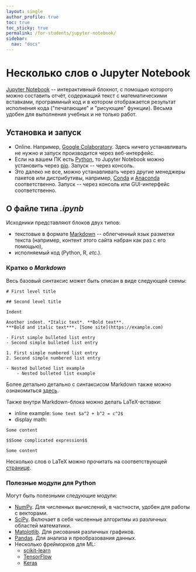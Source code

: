 ```yaml
---
layout: single
author_profile: true
toc: true
toc_sticky: true
permalink: /for-students/jupyter-notebook/
sidebar:
  nav: "docs"
---
```


<script type="text/javascript" async
  src="https://cdn.mathjax.org/mathjax/latest/MathJax.js?config=TeX-MML-AM_CHTML">
</script>

# Несколько слов о Jupyter Notebook

[Jupyter Notebook](https://jupyter.org/) -- интерактивный блокнот, с помощью которого можно составить отчёт,
содержащий текст с математическими вставками, программный код и в котором отображается результат исполнения кода
("печатающие" и "рисующие" функции). Весьма удобен для выполнения учебных и не только работ.

## Установка и запуск

 - Online. Например, [Google Colaboratory](https://colab.google/). Здесь ничего устанавливать не нужно
и запуск производится через веб-интерфейс.
 - Если на вашем ПК есть [Python](https://python.org), то Jupyter Notebook можно установить через
[pip](https://pypi.org/project/pip/). Запуск -- через консоль.
 - Это далеко не все, можно устанавливать через другие менеджеры пакетов или дистрибутивы, например,
 [Conda](https://docs.conda.io/en/latest/) и [Anaconda](https://www.anaconda.com/) соответственно. Запуск --
через консоль или GUI-интерфейс соответственно.

## О файле типа *.ipynb*

Исходники представляют блоков двух типов:

- текстовые в формате [Markdown](https://daringfireball.net/projects/markdown/) --
облегченный язык разметки текста (например, контент этого сайта набран как раз с его помощью),
- исполняемый код (Python, R, *etc.*).


### Кратко о *Markdown*

Весь базовый синтаксис может быть описан в виде следующей схемы:

```
# First level title

## Second level title

Indent

Another indent. *Italic text*. **Bold text**.
***Bold and italic text***. [Some site](https://example.com)

- First simple bulleted list entry
- Second simple bulleted list entry

1. First simple numbered list entry
2. Second simple numbered list entry

- Nested bulleted list example
    - Nested bulleted list example
```

Более детально детально с синтаксисом Markdown также можно ознакомиться [здесь](https://www.markdownguide.org/).

Также внутри Markdown-блока можно делать LaTeX-вставки:

- inline example: `Some text $a^2 + b^2 = c^2$`
- display math:

```
Some content

$$Some complicated expression$$

Some content
```

Несколько слов о LaTeX можно прочитать на соответствующей [странице](/for-students/latex).

### Полезные модули для Python

Могут быть полезными следующие модули:

- [NumPy](https://numpy.org/). Для численных вычислений, в частности, удобен для работы с векторами.
- [SciPy](https://scipy.org/). Включает в себя численные алгоритмы из различных областей математики.
- [Matplotlib](https://matplotlib.org/). Для рисования различных графиков.
- [Pandas](https://pandas.pydata.org/). Для анализа и преобразования данных.
- Несколько фрейморков для ML:
    - [scikit-learn](https://scikit-learn.org/stable/)
    - [TensorFlow](https://www.tensorflow.org/)
    - [Keras](https://keras.io/)